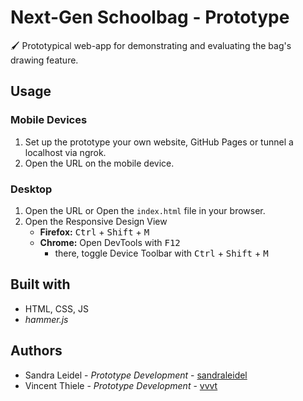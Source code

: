 # Next-Gen Schoolbag - Prototype

🖌 Prototypical web-app for demonstrating and evaluating the bag's drawing feature.

## Usage

### Mobile Devices

1. Set up the prototype your own website, GitHub Pages or tunnel a localhost via ngrok.
2. Open the URL on the mobile device.

### Desktop

1. Open the URL or Open the `index.html` file in your browser.
2. Open the Responsive Design View
   * **Firefox:** <kbd>Ctrl</kbd> + <kbd>Shift</kbd> + <kbd>M</kbd> 
   * **Chrome:** Open DevTools with <kbd>F12</kbd>
     * there, toggle Device Toolbar with <kbd>Ctrl</kbd> + <kbd>Shift</kbd> + <kbd>M</kbd>



## Built with

* HTML, CSS, JS
* *hammer.js* 



## Authors

* Sandra Leidel - *Prototype Development* - [sandraleidel](https://github.com/sandraleidel)
* Vincent Thiele - *Prototype Development* - [vvvt](https://github.com/vvvt)

